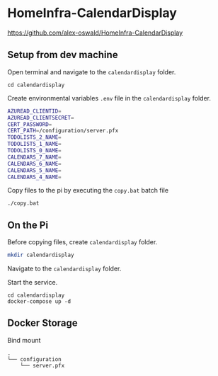 # HomeInfra-CalendarDisplay

https://github.com/alex-oswald/HomeInfra-CalendarDisplay

## Setup from dev machine

Open terminal and navigate to the `calendardisplay` folder.

```
cd calendardisplay
```

Create environmental variables `.env` file in the `calendardisplay` folder.

```bash
AZUREAD_CLIENTID=
AZUREAD_CLIENTSECRET=
CERT_PASSWORD=
CERT_PATH=/configuration/server.pfx
TODOLISTS_2_NAME=
TODOLISTS_1_NAME=
TODOLISTS_0_NAME=
CALENDARS_7_NAME=
CALENDARS_6_NAME=
CALENDARS_5_NAME=
CALENDARS_4_NAME=
```

Copy files to the pi by executing the `copy.bat` batch file

```
./copy.bat
```


## On the Pi

Before copying files, create `calendardisplay` folder.

```bash
mkdir calendardisplay
```

Navigate to the `calendardisplay` folder.

Start the service.

```base
cd calendardisplay
docker-compose up -d
```


## Docker Storage

Bind mount

```
.
└── configuration
    └── server.pfx
```
